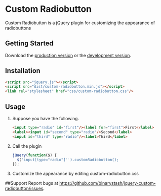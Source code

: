 # Custom Radiobutton

Custom Radiobutton is a jQuery plugin for customizing the appearance of radiobuttons

## Getting Started

Download the [production version][min] or the [development version][max].

[min]: https://raw.github.com/binarystash/jquery-custom-radiobutton/master/dist/jquery.custom-radiobutton.min.js
[max]: https://raw.github.com/binarystash/jquery-custom-radiobutton/master/dist/jquery.custom-radiobutton.js

## Installation

```html
<script src="jquery.js"></script>
<script src="dist/custom-radiobutton.min.js"></script>
<link rel="stylesheet" href="css/custom-radiobutton.css"/>
```

## Usage

1. Suppose you have the following.
	
	```html
	<input type="radio" id="first"/><label for="first">First</label>
    <label><input id="second" type="radio"/>Second</label>
    <input id="third" type="radio"/><label>Third</label>
    ```

2. Call the plugin

	```javascript
	jQuery(function($) {
	  $('input[type="radio"]'').customRadiobutton();
	});
	```

3. Customize the appearance by editing custom-radiobutton.css

##Support
Report bugs at https://github.com/binarystash/jquery-custom-radiobutton/issues.
